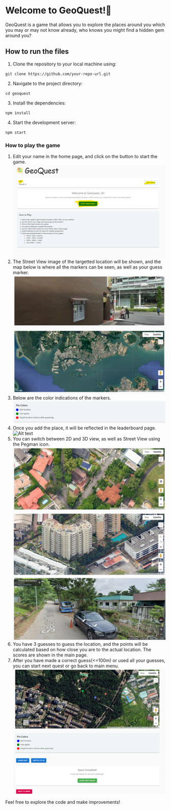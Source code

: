 # Welcome to GeoQuest!🎉

GeoQuest is a game that allows you to explore the places around you which you may or may not know already, who knows you might find a hidden gem around you?

## How to run the files

1. Clone the repository to your local machine using:
```
git clone https://github.com/your-repo-url.git
```
2. Navigate to the project directory:
```
cd geoquest
```
3. Install the dependencies:
```
npm install
```
4. Start the development server:
```
npm start
```

### How to play the game

1. Edit your name in the home page, and click on the button to start the game.
![Alt text](./public/HomePage.png "Home Page")
2. The Street View image of the targetted location will be shown, and the map below is where all the markers can be seen, as well as your guess marker.
![Alt text](./public/StreetViewAndMap.png "Street View and Map")
3. Below are the color indications of the markers.
![Alt text](./public/ColorIndications.png "Color Indications")
4. Once you add the place, it will be reflected in the leaderboard page.
![Alt text](./public/Leaderboard.png "Leaderboard")
5. You can switch between 2D and 3D view, as well as Street View using the Pegman icon.
![Alt text](./public/2DView.png "2D View")
![Alt text](./public/3DView.png "3D View")
![Alt text](./public/StreetView.png "Street View")
6. You have 3 guesses to guess the location, and the points will be calculated based on how close you are to the actual location. The scores are shown in the main page.
7. After you have made a correct guess(<=100m) or used all your guesses, you can start next quest or go back to main menu.
![Alt text](./public/QuestDone.png "Quest Done")

Feel free to explore the code and make improvements!